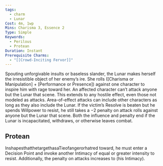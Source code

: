 ```yaml
---
tags:
  - charm
  - Lunar
Cost: 4m, 1wp
Mins: Charisma 3, Essence 2
Type: Simple
Keywords:
  - Perilous
  - Protean
Duration: Instant
Prerequisite Charms:
  - "[[Crowd-Inciting Fervor]]"
---
```

Spouting unforgivable insults or baseless slander, the Lunar makes herself the irresistible object of her enemy’s ire. She rolls ([Charisma or Manipulation] + [Performance or Presence]) against one character to inspire him with rage toward her. An affected character can’t attack anyone but the Lunar that scene. This extends to any hostile effect, even those not modeled as attacks. Area-of-effect attacks can include other characters as long as they also include the Lunar. If the victim’s Resolve is beaten but he spends Willpower to resist, he still takes a −2 penalty on attack rolls against anyone but the Lunar that scene. Both the influence and penalty end if the Lunar is incapacitated, withdraws, or otherwise leaves combat. 
## Protean 

InshapesthatthetargethasaTieofangerorhatred toward, he must enter a Decision Point and invoke another Intimacy of equal or greater intensity to resist. Additionally, the penalty on attacks increases to (his Intimacy).